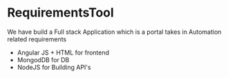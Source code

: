 # RequirementsTool

We have build a Full stack Application which is a portal takes in Automation related requirements 

- Angular JS + HTML for frontend
- MongodDB for DB
- NodeJS for Building API's
